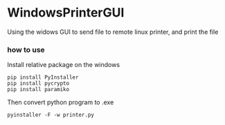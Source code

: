 # WindowsPrinterGUI
Using the widows GUI to send file to remote linux printer, and print the file

### how to use

Install relative package on the windows

```
pip install PyInstaller
pip install pycrypto
pip install paramiko
```

Then convert python program to .exe 

```
pyinstaller -F -w printer.py 
```
